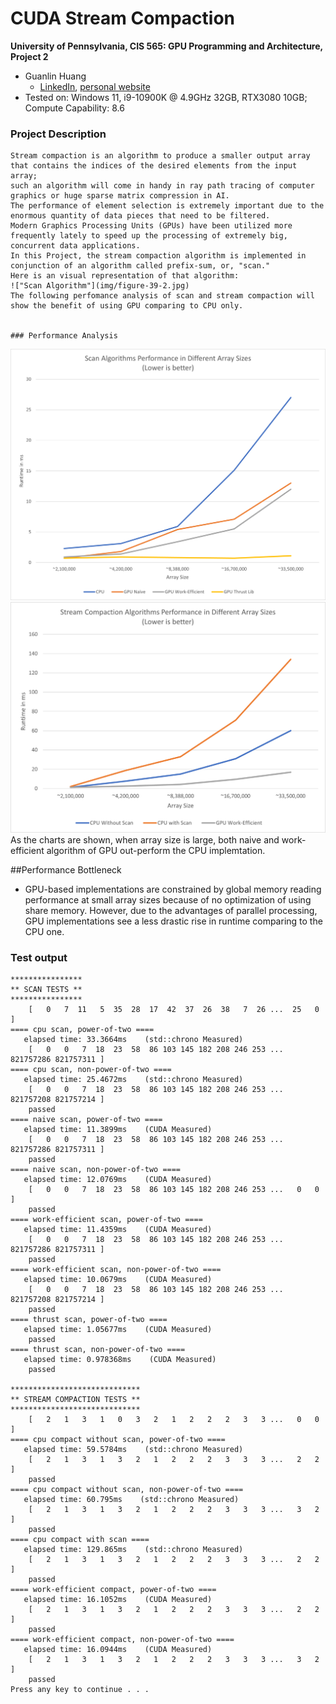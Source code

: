 CUDA Stream Compaction
======================

**University of Pennsylvania, CIS 565: GPU Programming and Architecture, Project 2**

* Guanlin Huang
  * [LinkedIn](https://www.linkedin.com/in/guanlin-huang-4406668502/), [personal website](virulentkid.github.io/personal_web/index.html)
* Tested on: Windows 11, i9-10900K @ 4.9GHz 32GB, RTX3080 10GB; Compute Capability: 8.6

### Project Description
```
Stream compaction is an algorithm to produce a smaller output array that contains the indices of the desired elements from the input array;
such an algorithm will come in handy in ray path tracing of computer graphics or huge sparse matrix compression in AI.
The performance of element selection is extremely important due to the enormous quantity of data pieces that need to be filtered. 
Modern Graphics Processing Units (GPUs) have been utilized more frequently lately to speed up the processing of extremely big, concurrent data applications. 
In this Project, the stream compaction algorithm is implemented in conjunction of an algorithm called prefix-sum, or, "scan." 
Here is an visual representation of that algorithm:
!["Scan Algorithm"](img/figure-39-2.jpg)
The following perfomance analysis of scan and stream compaction will show the benefit of using GPU comparing to CPU only.


### Performance Analysis
```
!["Scan"](img/scan.png)
!["Stream Compaction"](img/comp.png)
As the charts are shown, when array size is large, both naive and work-efficient algorithm of GPU out-perform the CPU implemtation.

##Performance Bottleneck
* GPU-based implementations are constrained by global memory reading performance at small array sizes because of no optimization of using share memory.
However, due to the advantages of parallel processing, GPU implementations see a less drastic rise in runtime comparing to the CPU one.

### Test output

```
****************
** SCAN TESTS **
****************
    [   0   7  11   5  35  28  17  42  37  26  38   7  26 ...  25   0 ]
==== cpu scan, power-of-two ====
   elapsed time: 33.3664ms    (std::chrono Measured)
    [   0   0   7  18  23  58  86 103 145 182 208 246 253 ... 821757286 821757311 ]
==== cpu scan, non-power-of-two ====
   elapsed time: 25.4672ms    (std::chrono Measured)
    [   0   0   7  18  23  58  86 103 145 182 208 246 253 ... 821757208 821757214 ]
    passed
==== naive scan, power-of-two ====
   elapsed time: 11.3899ms    (CUDA Measured)
    [   0   0   7  18  23  58  86 103 145 182 208 246 253 ... 821757286 821757311 ]
    passed
==== naive scan, non-power-of-two ====
   elapsed time: 12.0769ms    (CUDA Measured)
    [   0   0   7  18  23  58  86 103 145 182 208 246 253 ...   0   0 ]
    passed
==== work-efficient scan, power-of-two ====
   elapsed time: 11.4359ms    (CUDA Measured)
    [   0   0   7  18  23  58  86 103 145 182 208 246 253 ... 821757286 821757311 ]
    passed
==== work-efficient scan, non-power-of-two ====
   elapsed time: 10.0679ms    (CUDA Measured)
    [   0   0   7  18  23  58  86 103 145 182 208 246 253 ... 821757208 821757214 ]
    passed
==== thrust scan, power-of-two ====
   elapsed time: 1.05677ms    (CUDA Measured)
    passed
==== thrust scan, non-power-of-two ====
   elapsed time: 0.978368ms    (CUDA Measured)
    passed

*****************************
** STREAM COMPACTION TESTS **
*****************************
    [   2   1   3   1   0   3   2   1   2   2   2   3   3 ...   0   0 ]
==== cpu compact without scan, power-of-two ====
   elapsed time: 59.5784ms    (std::chrono Measured)
    [   2   1   3   1   3   2   1   2   2   2   3   3   3 ...   2   2 ]
    passed
==== cpu compact without scan, non-power-of-two ====
   elapsed time: 60.795ms    (std::chrono Measured)
    [   2   1   3   1   3   2   1   2   2   2   3   3   3 ...   3   2 ]
    passed
==== cpu compact with scan ====
   elapsed time: 129.865ms    (std::chrono Measured)
    [   2   1   3   1   3   2   1   2   2   2   3   3   3 ...   2   2 ]
    passed
==== work-efficient compact, power-of-two ====
   elapsed time: 16.1052ms    (CUDA Measured)
    [   2   1   3   1   3   2   1   2   2   2   3   3   3 ...   2   2 ]
    passed
==== work-efficient compact, non-power-of-two ====
   elapsed time: 16.0944ms    (CUDA Measured)
    [   2   1   3   1   3   2   1   2   2   2   3   3   3 ...   3   2 ]
    passed
Press any key to continue . . .